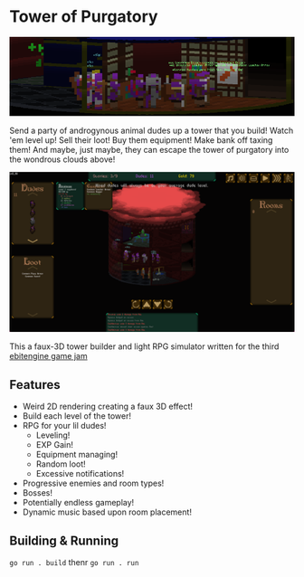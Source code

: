 # Tower of Purgatory

![Banner](banner.png)

Send a party of androgynous animal dudes up a tower that you build! Watch 'em level up! Sell their loot! Buy them equipment! Make bank off taxing them! And maybe, just maybe, they can escape the tower of purgatory into the wondrous clouds above!

![Screenshot](screenshot.png)

This a faux-3D tower builder and light RPG simulator written for the third [ebitengine game jam](https://itch.io/jam/ebitengine-game-jam-2024)

## Features

- Weird 2D rendering creating a faux 3D effect!
- Build each level of the tower!
- RPG for your lil dudes!
  - Leveling!
  - EXP Gain!
  - Equipment managing!
  - Random loot!
  - Excessive notifications!
- Progressive enemies and room types!
- Bosses!
- Potentially endless gameplay!
- Dynamic music based upon room placement!

## Building & Running

`go run . build` thenr `go run . run`
